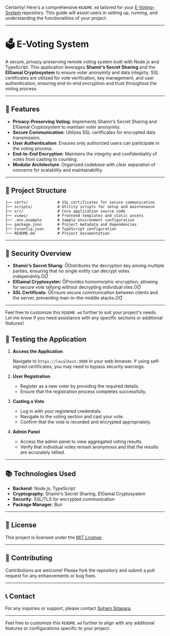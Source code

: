 Certainly! Here's a comprehensive `README.md` tailored for your [E-Voting-System](https://github.com/Sohamsitapara/E-Voting-System) repository. This guide will assist users in setting up, running, and understanding the functionalities of your project.

---

# 🗳️ E-Voting System

A secure, privacy-preserving remote voting system built with Node.js and TypeScript. This application leverages **Shamir’s Secret Sharing** and the **ElGamal Cryptosystem** to ensure voter anonymity and data integrity. SSL certificates are utilized for vote verification, key management, and user authentication, ensuring end-to-end encryption and trust throughout the voting process.

---

## 🚀 Features

- **Privacy-Preserving Voting**: Implements Shamir’s Secret Sharing and ElGamal Cryptosystem to maintain voter anonymity.
- **Secure Communication**: Utilizes SSL certificates for encrypted data transmission.
- **User Authentication**: Ensures only authorized users can participate in the voting process.
- **End-to-End Encryption**: Maintains the integrity and confidentiality of votes from casting to counting.
- **Modular Architecture**: Organized codebase with clear separation of concerns for scalability and maintainability.

---

## 📁 Project Structure

```
├── certs/             # SSL certificates for secure communication
├── scripts/           # Utility scripts for setup and maintenance
├── src/               # Core application source code
├── views/             # Frontend templates and static assets
├── .env.example       # Sample environment configuration
├── package.json       # Project metadata and dependencies
├── tsconfig.json      # TypeScript configuration
└── README.md          # Project documentation
```

---


## 🔐 Security Overview

- **Shamir’s Secret Sharig:** Distributes the decryption key among multiple parties, ensuring that no single entity can decrypt votes independntly.
- **ElGamal Cryptosystm:** Provides homomorphic encryption, allowing for secure vote tallying without decrypting individual otes.
- **SSL Certificats:** Ensure secure communication between clients and the server, preventing man-in-the-middle atacks.

---

Feel free to customize this `README.md` further to suit your project's needs. Let me know if you need assistance with any specific sections or additional features! 

## 🧪 Testing the Application

1. **Access the Application**

   Navigate to `https://localhost:3000` in your web browser. If using self-signed certificates, you may need to bypass security warnings.

2. **User Registration**

   - Register as a new voter by providing the required details.
   - Ensure that the registration process completes successfully.

3. **Casting a Vote**

   - Log in with your registered credentials.
   - Navigate to the voting section and cast your vote.
   - Confirm that the vote is recorded and encrypted appropriately.

4. **Admin Panel**

   - Access the admin panel to view aggregated voting results.
   - Verify that individual votes remain anonymous and that the results are accurately tallied.

---

## 📚 Technologies Used

- **Backend**: Node.js, TypeScript
- **Cryptography**: Shamir’s Secret Sharing, ElGamal Cryptosystem
- **Security**: SSL/TLS for encrypted communication
- **Package Manager**: Bun

---

## 📄 License

This project is licensed under the [MIT License](LICENSE).

---

## 🤝 Contributing

Contributions are welcome! Please fork the repository and submit a pull request for any enhancements or bug fixes.

---

## 📞 Contact

For any inquiries or support, please contact [Soham Sitapara](mailto:soham.v.sitapara@gmail.com).

---

Feel free to customize this `README.md` further to align with any additional features or configurations specific to your project. 
